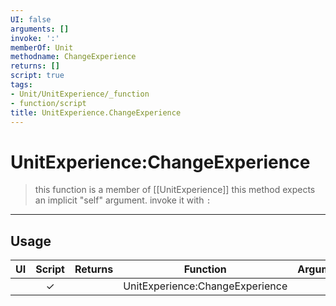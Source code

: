 ```yaml
---
UI: false
arguments: []
invoke: ':'
memberOf: Unit
methodname: ChangeExperience
returns: []
script: true
tags:
- Unit/UnitExperience/_function
- function/script
title: UnitExperience.ChangeExperience
---
```

# UnitExperience:ChangeExperience
> this function is a member of [[UnitExperience]]
> this method expects an implicit "self" argument. invoke it with `:`
-----
## Usage
|  UI | Script | Returns | Function | Arguments |
|:---:|:------:|-------:|:--------:|:---------|
| |✓||UnitExperience:ChangeExperience||
